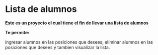               
# Lista de alumnos



**Este es un proyecto el cual tiene el fin de llevar una lista de alumnos**


**Te permite:**


ingresar alumnos en las posiciones que desees, eliminar alumnos en las posiciones que desees y tambien visualizar la lista.
